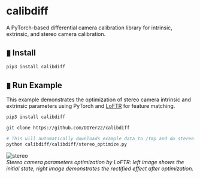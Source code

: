 # calibdiff
A PyTorch-based differential camera calibration library for intrinsic, extrinsic, and stereo camera calibration.



## ▮ Install
```bash
pip3 install calibdiff
```
## ▮ Run Example

This example demonstrates the optimization of stereo camera intrinsic and extrinsic parameters using PyTorch and [LoFTR](https://github.com/zju3dv/LoFTR) for feature matching.

```bash
pip3 install calibdiff

git clone https://github.com/DIYer22/calibdiff

# This will automatically downloads example data to /tmp and do stereo optimize by LoFTR
python calibdiff/calibdiff/stereo_optimize.py
```

![stereo](https://user-images.githubusercontent.com/10448025/232319503-56566640-6ead-4813-8af8-90700500d057.jpg)  
*Stereo camera parameters optimization by LoFTR: left image shows the initial state, right image demonstrates the rectified effect after optimization.*